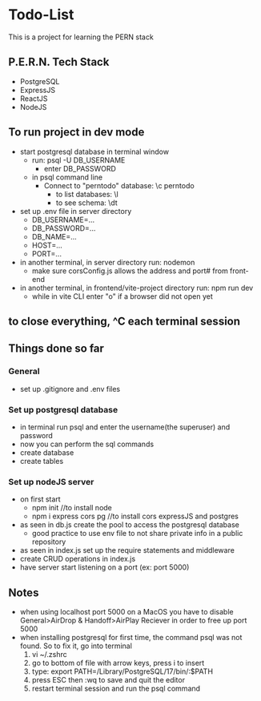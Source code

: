# Todo-List

This is a project for learning the PERN stack

## P.E.R.N. Tech Stack

- PostgreSQL
- ExpressJS
- ReactJS
- NodeJS

## To run project in dev mode
- start postgresql database in terminal window
  - run: psql -U DB_USERNAME
    - enter DB_PASSWORD
  - in psql command line
    - Connect to "perntodo" database: \c perntodo
      - to list databases: \l
      - to see schema: \dt
- set up .env file in server directory
  - DB_USERNAME=...
  - DB_PASSWORD=...
  - DB_NAME=...
  - HOST=...
  - PORT=...
- in another terminal, in server directory run: nodemon
  - make sure corsConfig.js allows the address and port# from front-end
- in another terminal, in frontend/vite-project directory run: npm run dev
  - while in vite CLI enter "o" if a browser did not open yet

## to close everything, ^C each terminal session

## Things done so far

### General

- set up .gitignore and .env files

### Set up postgresql database

- in terminal run psql and enter the username(the superuser) and password
- now you can perform the sql commands
- create database
- create tables

### Set up nodeJS server

- on first start
  - npm init //to install node
  - npm i express cors pg //to install cors expressJS and postgres
- as seen in db.js create the pool to access the postgresql database
  - good practice to use env file to not share private info in a public repository
- as seen in index.js set up the require statements and middleware
- create CRUD operations in index.js
- have server start listening on a port (ex: port 5000)

## Notes

- when using localhost port 5000 on a MacOS you have to disable General>AirDrop & Handoff>AirPlay Reciever in order to free up port 5000
- when installing postgresql for first time, the command psql was not found. So to fix it, go into terminal
  1. vi ~/.zshrc
  2. go to bottom of file with arrow keys, press i to insert
  3. type: export PATH=/Library/PostgreSQL/17/bin/:$PATH
  4. press ESC then :wq to save and quit the editor
  5. restart terminal session and run the psql command
